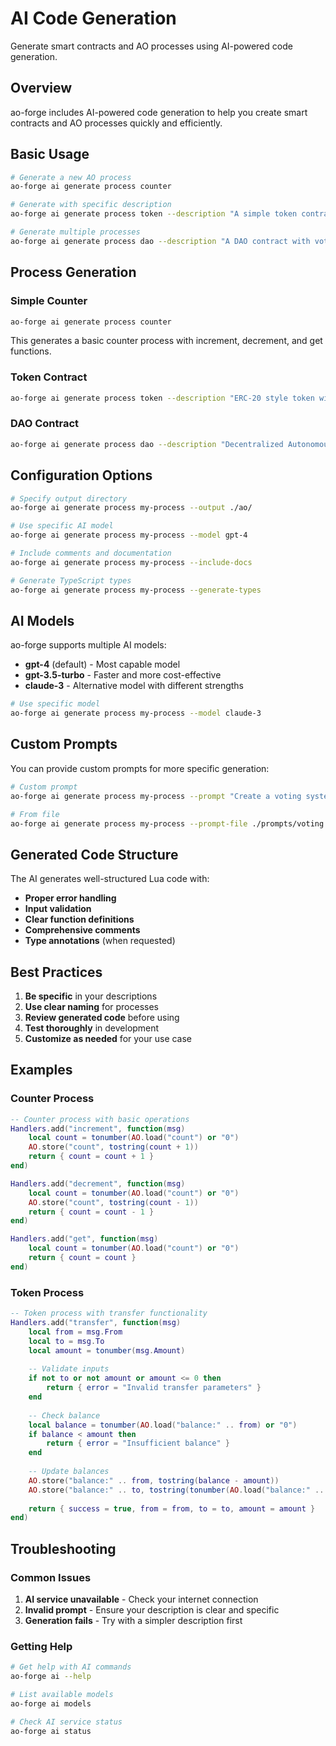 # AI Code Generation

Generate smart contracts and AO processes using AI-powered code generation.

## Overview

ao-forge includes AI-powered code generation to help you create smart contracts and AO processes quickly and efficiently.

## Basic Usage

```bash
# Generate a new AO process
ao-forge ai generate process counter

# Generate with specific description
ao-forge ai generate process token --description "A simple token contract with transfer and balance functions"

# Generate multiple processes
ao-forge ai generate process dao --description "A DAO contract with voting and proposal functionality"
```

## Process Generation

### Simple Counter
```bash
ao-forge ai generate process counter
```

This generates a basic counter process with increment, decrement, and get functions.

### Token Contract
```bash
ao-forge ai generate process token --description "ERC-20 style token with transfer, approve, and balance functions"
```

### DAO Contract
```bash
ao-forge ai generate process dao --description "Decentralized Autonomous Organization with voting, proposals, and member management"
```

## Configuration Options

```bash
# Specify output directory
ao-forge ai generate process my-process --output ./ao/

# Use specific AI model
ao-forge ai generate process my-process --model gpt-4

# Include comments and documentation
ao-forge ai generate process my-process --include-docs

# Generate TypeScript types
ao-forge ai generate process my-process --generate-types
```

## AI Models

ao-forge supports multiple AI models:

- **gpt-4** (default) - Most capable model
- **gpt-3.5-turbo** - Faster and more cost-effective
- **claude-3** - Alternative model with different strengths

```bash
# Use specific model
ao-forge ai generate process my-process --model claude-3
```

## Custom Prompts

You can provide custom prompts for more specific generation:

```bash
# Custom prompt
ao-forge ai generate process my-process --prompt "Create a voting system with quadratic voting and delegation"

# From file
ao-forge ai generate process my-process --prompt-file ./prompts/voting.txt
```

## Generated Code Structure

The AI generates well-structured Lua code with:

- **Proper error handling**
- **Input validation**
- **Clear function definitions**
- **Comprehensive comments**
- **Type annotations** (when requested)

## Best Practices

1. **Be specific** in your descriptions
2. **Use clear naming** for processes
3. **Review generated code** before using
4. **Test thoroughly** in development
5. **Customize as needed** for your use case

## Examples

### Counter Process
```lua
-- Counter process with basic operations
Handlers.add("increment", function(msg)
    local count = tonumber(AO.load("count") or "0")
    AO.store("count", tostring(count + 1))
    return { count = count + 1 }
end)

Handlers.add("decrement", function(msg)
    local count = tonumber(AO.load("count") or "0")
    AO.store("count", tostring(count - 1))
    return { count = count - 1 }
end)

Handlers.add("get", function(msg)
    local count = tonumber(AO.load("count") or "0")
    return { count = count }
end)
```

### Token Process
```lua
-- Token process with transfer functionality
Handlers.add("transfer", function(msg)
    local from = msg.From
    local to = msg.To
    local amount = tonumber(msg.Amount)
    
    -- Validate inputs
    if not to or not amount or amount <= 0 then
        return { error = "Invalid transfer parameters" }
    end
    
    -- Check balance
    local balance = tonumber(AO.load("balance:" .. from) or "0")
    if balance < amount then
        return { error = "Insufficient balance" }
    end
    
    -- Update balances
    AO.store("balance:" .. from, tostring(balance - amount))
    AO.store("balance:" .. to, tostring(tonumber(AO.load("balance:" .. to) or "0") + amount))
    
    return { success = true, from = from, to = to, amount = amount }
end)
```

## Troubleshooting

### Common Issues

1. **AI service unavailable** - Check your internet connection
2. **Invalid prompt** - Ensure your description is clear and specific
3. **Generation fails** - Try with a simpler description first

### Getting Help

```bash
# Get help with AI commands
ao-forge ai --help

# List available models
ao-forge ai models

# Check AI service status
ao-forge ai status
```
